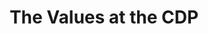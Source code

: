 ---
widget: slider  # Use the Slider widget as this page section
title: The Values at the CDP
weight: 15  # Position of this section on the page
active: true  # Publish this section?
headless: true  # This file represents a page section.

design:
  # Slide height is automatic unless you force a specific height (e.g. '400px')
  slide_height: ''
  is_fullscreen: true
  # Automatically transition through slides?
  loop: true
  # Duration of transition between slides (in ms)
  interval: 5000

content:
  slides:
    - title: OUR VALUES
      content: 
      align: center
      background:
        position: right
        color: '#02063C'
        brightness: 0.6
        media: "270821 Games Lab _5.jpg"
        fit:  cover
    - title: Inclusivity and Diversity
      content: The Center for Computer Games Research values and promotes diversity in its research, work processes, and hiring practices.
      align: center
      background:
        position: right
        color: '#02063C'
        brightness: 0.6
        media: "270821 Games Lab .jpg"
        fit:  cover
    - title: Equity
      content: The Center for Computer Games Research works towards creating more equality in research and industry, through academic work, public outreach, and industry collaborations.
      align: left
      background:
        position: center
        color: '#02063C'
        brightness: 0.6
        media: "270821 Games Lab _2.jpg"
        fit:  cover
    - title: Intellectual Development
      content: The Center for Computer Games Research is an environment where junior scholars can thrive and find support in their intellectual and career development.
      align: right
      background:
        position: center
        color: '#02063C'
        brightness: 0.6
        media: "270821 Games Lab _6.jpg"
        fit:  cover
    - title: Work/Life Balance
      content: The Center for Computer Games Research respects and encourages work/life balance, and aspires to create a healthy and inspiring work environment where faculty at all levels, from PhD and part-time lecturers to Full Professors, can thrive.
      align: center
      background:
        position: center
        color: '#02063C'
        brightness: 0.4
        media: "270821 Games Lab _1.jpg"
        fit:  cover
    - title: Environmental Responsibility and Sustainability
      content: The Center for Computer Games Research commits to research, education, and work practices that contribute to the green transition.
      align: right
      background:
        position: center
        color: '#02063C'
        brightness: 0.4
        media: "270821 Games Lab _3.jpg" 
        fit:  cover
---